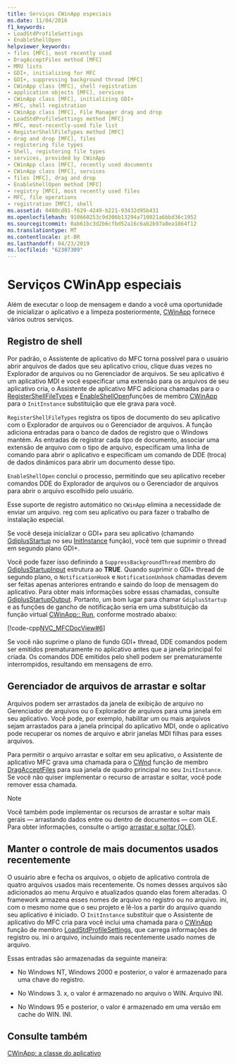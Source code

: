```yaml
---
title: Serviços CWinApp especiais
ms.date: 11/04/2016
f1_keywords:
- LoadStdProfileSettings
- EnableShellOpen
helpviewer_keywords:
- files [MFC], most recently used
- DragAcceptFiles method [MFC]
- MRU lists
- GDI+, initializing for MFC
- GDI+, suppressing background thread [MFC]
- CWinApp class [MFC], shell registration
- application objects [MFC], services
- CWinApp class [MFC], initializing GDI+
- MFC, shell registration
- CWinApp class [MFC], File Manager drag and drop
- LoadStdProfileSettings method [MFC]
- MFC, most-recently-used file list
- RegisterShellFileTypes method [MFC]
- drag and drop [MFC], files
- registering file types
- Shell, registering file types
- services, provided by CWinApp
- CWinApp class [MFC], recently used documents
- CWinApp class [MFC], services
- files [MFC], drag and drop
- EnableShellOpen method [MFC]
- registry [MFC], most recently used files
- MFC, file operations
- registration [MFC], shell
ms.assetid: 0480cd01-f629-4249-b221-93432d95b431
ms.openlocfilehash: 910660253c9d306b13294a710021a6bbd36c1952
ms.sourcegitcommit: 0ab61bc3d2b6cfbd52a16c6ab2b97a8ea1864f12
ms.translationtype: MT
ms.contentlocale: pt-BR
ms.lasthandoff: 04/23/2019
ms.locfileid: "62307309"
---
```

# <a name="special-cwinapp-services"></a>Serviços CWinApp especiais

Além de executar o loop de mensagem e dando a você uma oportunidade de inicializar o aplicativo e a limpeza posteriormente, [CWinApp](../mfc/reference/cwinapp-class.md) fornece vários outros serviços.

##  <a name="_core_shell_registration"></a> Registro de shell

Por padrão, o Assistente de aplicativo do MFC torna possível para o usuário abrir arquivos de dados que seu aplicativo criou, clique duas vezes no Explorador de arquivos ou no Gerenciador de arquivos. Se seu aplicativo é um aplicativo MDI e você especificar uma extensão para os arquivos de seu aplicativo cria, o Assistente de aplicativo MFC adiciona chamadas para o [RegisterShellFileTypes](../mfc/reference/cwinapp-class.md#registershellfiletypes) e [EnableShellOpen](../mfc/reference/cwinapp-class.md#enableshellopen)funções de membro [CWinApp](../mfc/reference/cwinapp-class.md) para o `InitInstance` substituição que ele grava para você.

`RegisterShellFileTypes` registra os tipos de documento do seu aplicativo com o Explorador de arquivos ou o Gerenciador de arquivos. A função adiciona entradas para o banco de dados de registro que o Windows mantém. As entradas de registrar cada tipo de documento, associar uma extensão de arquivo com o tipo de arquivo, especificam uma linha de comando para abrir o aplicativo e especificam um comando de DDE (troca) de dados dinâmicos para abrir um documento desse tipo.

`EnableShellOpen` conclui o processo, permitindo que seu aplicativo receber comandos DDE do Explorador de arquivos ou o Gerenciador de arquivos para abrir o arquivo escolhido pelo usuário.

Esse suporte de registro automático no `CWinApp` elimina a necessidade de enviar um arquivo. reg com seu aplicativo ou para fazer o trabalho de instalação especial.

Se você deseja inicializar o GDI+ para seu aplicativo (chamando [GdiplusStartup](/windows/desktop/api/gdiplusinit/nf-gdiplusinit-gdiplusstartup) no seu [InitInstance](../mfc/reference/cwinapp-class.md#initinstance) função), você tem que suprimir o thread em segundo plano GDI+.

Você pode fazer isso definindo a `SuppressBackgroundThread` membro do [GdiplusStartupInput](/windows/desktop/api/gdiplusinit/ns-gdiplusinit-gdiplusstartupinput) estrutura ao **TRUE**. Quando suprimir o GDI+ thread de segundo plano, o `NotificationHook` e `NotificationUnhook` chamadas devem ser feitas apenas anteriores entrando e saindo do loop de mensagem do aplicativo. Para obter mais informações sobre essas chamadas, consulte [GdiplusStartupOutput](/windows/desktop/api/gdiplusinit/ns-gdiplusinit-gdiplusstartupoutput). Portanto, um bom lugar para chamar `GdiplusStartup` e as funções de gancho de notificação seria em uma substituição da função virtual [CWinApp:: Run](../mfc/reference/cwinapp-class.md#run), conforme mostrado abaixo:

[!code-cpp[NVC_MFCDocView#6](../mfc/codesnippet/cpp/special-cwinapp-services_1.cpp)]

Se você não suprime o plano de fundo GDI+ thread, DDE comandos podem ser emitidos prematuramente no aplicativo antes que a janela principal foi criada. Os comandos DDE emitidos pelo shell podem ser prematuramente interrompidos, resultando em mensagens de erro.

##  <a name="_core_file_manager_drag_and_drop"></a> Gerenciador de arquivos de arrastar e soltar

Arquivos podem ser arrastados da janela de exibição de arquivo no Gerenciador de arquivos ou o Explorador de arquivos para uma janela em seu aplicativo. Você pode, por exemplo, habilitar um ou mais arquivos sejam arrastados para a janela principal do aplicativo MDI, onde o aplicativo pode recuperar os nomes de arquivo e abrir janelas MDI filhas para esses arquivos.

Para permitir o arquivo arrastar e soltar em seu aplicativo, o Assistente de aplicativo MFC grava uma chamada para o [CWnd](../mfc/reference/cwnd-class.md) função de membro [DragAcceptFiles](../mfc/reference/cwnd-class.md#dragacceptfiles) para sua janela de quadro principal no seu `InitInstance`. Se você não quiser implementar o recurso de arrastar e soltar, você pode remover essa chamada.

> [!NOTE]
>  Você também pode implementar os recursos de arrastar e soltar mais gerais — arrastando dados entre ou dentro de documentos — com OLE. Para obter informações, consulte o artigo [arrastar e soltar (OLE)](../mfc/drag-and-drop-ole.md).

##  <a name="_core_keeping_track_of_the_most_recently_used_documents"></a> Manter o controle de mais documentos usados recentemente

O usuário abre e fecha os arquivos, o objeto de aplicativo controla de quatro arquivos usados mais recentemente. Os nomes desses arquivos são adicionados ao menu Arquivo e atualizados quando elas forem alteradas. O framework armazena esses nomes de arquivo no registro ou no arquivo. ini, com o mesmo nome que o seu projeto e lê-los a partir do arquivo quando seu aplicativo é iniciado. O `InitInstance` substituir que o Assistente de aplicativo do MFC cria para você inclui uma chamada para o [CWinApp](../mfc/reference/cwinapp-class.md) função de membro [LoadStdProfileSettings](../mfc/reference/cwinapp-class.md#loadstdprofilesettings), que carrega informações de registro ou. ini o arquivo, incluindo mais recentemente usado nomes de arquivo.

Essas entradas são armazenadas da seguinte maneira:

- No Windows NT, Windows 2000 e posterior, o valor é armazenado para uma chave do registro.

- No Windows 3. x, o valor é armazenado no arquivo o WIN. Arquivo INI.

- No Windows 95 e posterior, o valor é armazenado em uma versão em cache do WIN. INI.

## <a name="see-also"></a>Consulte também

[CWinApp: a classe do aplicativo](../mfc/cwinapp-the-application-class.md)

